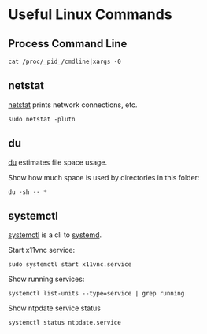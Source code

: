 # Useful Linux Commands

## Process Command Line

```
cat /proc/_pid_/cmdline|xargs -0
```

## netstat

[netstat](https://www.linux.org/docs/man8/netstat.html) prints network
connections, etc.

```console
sudo netstat -plutn
```

## du

[du](https://www.linux.org/docs/man1/du.html) estimates file space usage.

Show how much space is used by directories in this folder:

```console
du -sh -- *
```

## systemctl

[systemctl](https://www.linux.org/docs/man1/systemctl.html) is a cli to
[systemd](https://www.linux.org/docs/man1/systemd.html).

Start x11vnc service:

```console
sudo systemctl start x11vnc.service
```

Show running services:

```console
systemctl list-units --type=service | grep running
```

Show ntpdate service status

```console
systemctl status ntpdate.service
```
